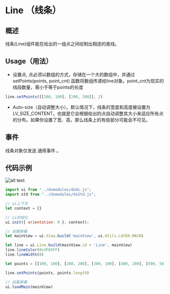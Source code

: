 # Line （线条）

## 概述

线条(Line)组件能在给出的一组点之间绘制出相连的直线。

## Usage（用法）

- 设置点, 点必须以数组的方式，存储在一个大的数组中，并通过 setPoints(points, point_cnt) 函数将数组传递给line对象。point_cnt为现实的线段数量，需小于等于points的长度

```js
line.setPoints([[100, 100], [200, 200]], 2)
```

- Auto-size（自动调整大小）。默认情况下，线条的宽度和高度被设置为 LV_SIZE_CONTENT。也就是它会根据给出的点自动调整其大小来适应所有点的分布。如果你设置了宽、高，那么线条上的有些部分可能会不可见。

## 事件

线条对象仅发送 通用事件 。

## 代码示例

![alt text](line.png)

```js
import ui from "../dxmodules/dxUi.js";
import std from "../dxmodules/dxStd.js";

// ui上下文
let context = {}

// ui初始化
ui.init({ orientation: 0 }, context);

// 创建屏幕
let mainView = ui.View.build('mainView', ui.Utils.LAYER.MAIN)

let line = ui.Line.build(mainView.id + 'Line', mainView)
line.lineColor(0x3F85FF)
line.lineWidth(8)

let points = [[100, 100], [200, 200], [300, 100], [400, 200], [500, 50], [100, 100]]

line.setPoints(points, points.length)

// 加载屏幕
ui.loadMain(mainView)
```





